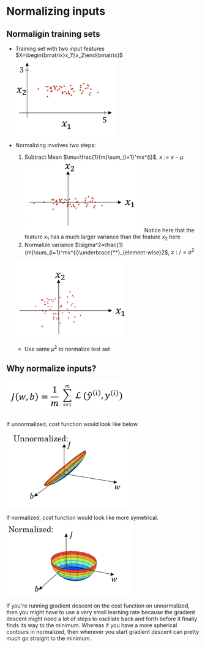 # Normalizing inputs

## Normaligin training sets

* Training set with two input features $X=\begin{bmatrix}x_1\\x_2\end{bmatrix}$
![](images/033-normalizing-inputs-3894d1f8.png)

* Normalizing involves two steps:

  1. Subtract Mean $\mu=\frac{1}{m}\sum_{i=1}^mx^{i}$, $x:=x-\mu$
  ![](images/033-normalizing-inputs-c1d864fd.png)
  Notice here that the feature $x_1$ has a much larger variance than the feature $x_2$ here
  2. Normalize variance
  $\sigma^2=\frac{1}{m}\sum_{i=1}^mx^{i}\underbrace{**}_{element-wise}2$, $x:/=\sigma^2$

  ![](images/033-normalizing-inputs-b1995e74.png)

  * Use same $\mu^2$ to normalize test set

## Why normalize inputs?

![](images/033-normalizing-inputs-5e85c401.png)

If unnormalized, cost function would look like below.
![](images/033-normalizing-inputs-b6dc85d5.png)

If normalized, cost function would look like more symetrical.
![](images/033-normalizing-inputs-6dea29de.png)

If you're running gradient descent on the cost function on unnormalized, then you might have to use a very small learning rate because the gradient descent might need a lot of steps to oscillate back and forth before it finally finds its way to the minimum. Whereas if you have a more spherical contours in normalized, then wherever you start gradient descent can pretty much go straight to the minimum.
